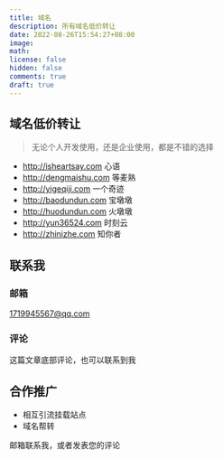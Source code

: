 ```yaml
---
title: 域名
description: 所有域名低价转让
date: 2022-08-26T15:54:27+08:00
image:
math:
license: false
hidden: false
comments: true
draft: true
---
```

## 域名低价转让

> 无论个人开发使用，还是企业使用，都是不错的选择

- http://isheartsay.com  心语
- http://dengmaishu.com  等麦熟
- http://yigeqiji.com    一个奇迹
- http://baodundun.com   宝墩墩
- http://huodundun.com   火墩墩
- http://yun36524.com    时刻云
- http://zhinizhe.com    知你者

## 联系我
### 邮箱
1719945567@qq.com
### 评论
这篇文章底部评论，也可以联系到我

## 合作推广
- 相互引流挂载站点
- 域名帮转

邮箱联系我，或者发表您的评论

